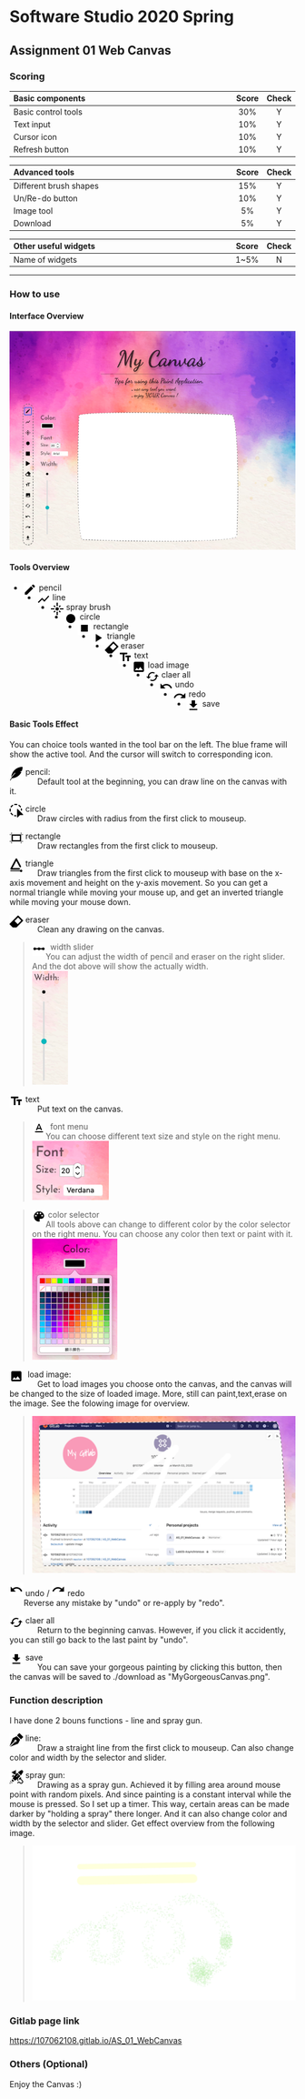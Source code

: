 # Software Studio 2020 Spring
## Assignment 01 Web Canvas


### Scoring

| **Basic components**                             | **Score** | **Check** |
| :----------------------------------------------- | :-------: | :-------: |
| Basic control tools                              | 30%       | Y         |
| Text input                                       | 10%       | Y         |
| Cursor icon                                      | 10%       | Y         |
| Refresh button                                   | 10%       | Y         |

| **Advanced tools**                               | **Score** | **Check** |
| :----------------------------------------------- | :-------: | :-------: |
| Different brush shapes                           | 15%       | Y         |
| Un/Re-do button                                  | 10%       | Y         |
| Image tool                                       | 5%        | Y         |
| Download                                         | 5%        | Y         |

| **Other useful widgets**                         | **Score** | **Check** |
| :----------------------------------------------- | :-------: | :-------: |
| Name of widgets                                  | 1~5%     | N         |


---

### How to use 
#### Interface Overview
<img src='./markdown_img/overview.png' style="border:1px">

#### Tools Overview
- <img src='./markdown_img/pen.png'   style="float:left">&nbsp;pencil
- <img src='./markdown_img/line.png'  style="float:left">&nbsp;line
- <img src='./markdown_img/spray.png' style="float:left">&nbsp;spray brush
- <img src='./markdown_img/cir.png'   style="float:left">&nbsp;circle
- <img src='./markdown_img/rect.png'  style="float:left">&nbsp;rectangle
- <img src='./markdown_img/tri.png'   style="float:left">&nbsp;triangle
- <img src='./img/rubber_mouse.png'   style="float:left">&nbsp;eraser
- <img src='./markdown_img/text2.png' style="float:left">&nbsp;text
- <img src='./markdown_img/img.png'   style="float:left">&nbsp;load image
- <img src='./markdown_img/refresh.png' style="float:left">&nbsp;claer all
- <img src='./markdown_img/undo.png'  style="float:left">&nbsp;undo
- <img src='./markdown_img/redo.png'  style="float:left">&nbsp;redo
- <img src='./markdown_img/save2.png' style="float:left">&nbsp;save


#### Basic Tools Effect
You can choice tools wanted in the tool bar on the left. The blue frame will show the active tool. And the cursor will switch to corresponding icon.

<img src='./img/pen_mouse.png' style="float:left">&nbsp;pencil:  
&emsp;&ensp; Default tool at the beginning, you can draw line on the canvas with it.


<img src='./img/cir_mouse.png'   style="float:left">&nbsp;circle  
&emsp;&ensp; Draw circles with radius from the first click to mouseup.

<img src='./img/rec_mouse.png'  style="float:left">&nbsp;rectangle  
&emsp;&ensp; Draw rectangles from the first click to mouseup.

<img src='./img/tri_mouse.png'   style="float:left">&nbsp;triangle  
&emsp;&ensp; Draw triangles from the first click to mouseup with base on the x-axis movement and height on the y-axis movement. So you can get a normal triangle while moving your mouse up, and get an inverted triangle while moving your mouse down.

<img src='./img/rubber_mouse.png'   style="float:left">&nbsp;eraser  
&emsp;&ensp; Clean any drawing on the canvas.
> <img src='./markdown_img/slider.png' style="float:left">&nbsp; width slider  
>  You can adjust the width of pencil and eraser on the right slider. And the dot above will show the actually width.  
> <img src='./markdown_img/width.png'>

<img src='./markdown_img/text2.png' style="float:left">&nbsp;text  
&emsp;&ensp; Put text on the canvas. 
> <img src='./markdown_img/font_menu.png' style="float:left">&nbsp; font menu  
>  You can choose different text size and style on the right menu.  
> <img src='./markdown_img/font.png'>

> <img src='./markdown_img/palette.png' style="float:left">&nbsp;color selector  
>  All tools above can change to different color by the color selector on the right menu. You can choose any color then text or paint with it.  
> <img src='./markdown_img/color.png'>

<img src='./markdown_img/img.png'   style="float:left">&nbsp; load image:  
&emsp;&ensp; Get to load images you choose onto the canvas, and the canvas will be changed to the size of loaded image. More, still can paint,text,erase on the image. See the folowing image for overview.
> <img src='./markdown_img/effect_load.png'>

<img src='./markdown_img/undo.png'  style="float:left">&nbsp;undo  / <img src='./markdown_img/redo.png'  style="overflow:auto">&nbsp;redo  
&emsp;&ensp; Reverse any mistake by "undo" or re-apply by "redo".

<img src='./markdown_img/refresh.png' style="float:left">&nbsp;claer all  
&emsp;&ensp; Return to the beginning canvas. However, if you click it accidently, you can still go back to the last paint by "undo".

<img src='./markdown_img/save2.png' style="float:left">&nbsp;save  
&emsp;&ensp; You can save your gorgeous painting by clicking this button, then the canvas will be saved to ./download as "MyGorgeousCanvas.png".


### Function description
I have done 2 bouns functions -  line and spray gun.  

<img src='./img/line_mouse.png' style="float:left">&nbsp;line:  
&emsp;&ensp; Draw a straight line from the first click to mouseup. Can also change color and width by the selector and slider.

<img src='./img/spray_mouse.png' style="float:left">&nbsp;spray gun:  
&emsp;&ensp; Drawing as a spray gun. Achieved it by filling area around mouse point with random pixels. And since painting is a constant interval while the mouse is pressed. So I set up a timer. This way, certain areas can be made darker by "holding a spray" there longer. And it can also change color and width by the selector and slider. Get effect overview from the following image.  
> <img src='./markdown_img/effect_spray.png'>

### Gitlab page link

https://107062108.gitlab.io/AS_01_WebCanvas

### Others (Optional)

Enjoy the Canvas :)

<style>
table th{
    width: 100%;
}
</style>
